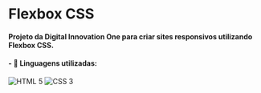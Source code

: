 <h1>Flexbox CSS</h1>

<h4> Projeto da Digital Innovation One para criar sites responsivos utilizando Flexbox CSS. </h4>

#### - :scroll: Linguagens utilizadas:

<div style="display: inline-block">
  <img alt="HTML 5" src="https://img.shields.io/badge/HTML5-E34F26?style=for-the-badge&logo=html5&logoColor=white"/>
  <img alt="CSS 3" src="https://img.shields.io/badge/CSS3-1572B6?style=for-the-badge&logo=css3&logoColor=white"/>
</div>

